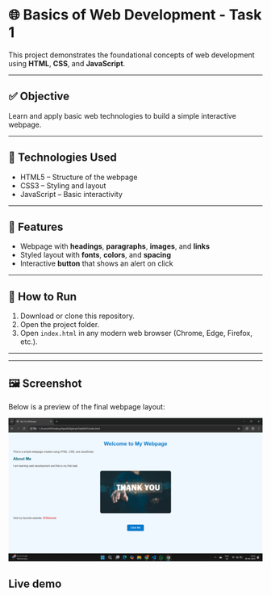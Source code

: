 # 🌐 Basics of Web Development - Task 1

This project demonstrates the foundational concepts of web development using **HTML**, **CSS**, and **JavaScript**.

---

## ✅ Objective

Learn and apply basic web technologies to build a simple interactive webpage.

---

## 🔧 Technologies Used

- HTML5 – Structure of the webpage
- CSS3 – Styling and layout
- JavaScript – Basic interactivity

---

## 📌 Features

- Webpage with **headings**, **paragraphs**, **images**, and **links**
- Styled layout with **fonts**, **colors**, and **spacing**
- Interactive **button** that shows an alert on click

---

## 🚀 How to Run

1. Download or clone this repository.
2. Open the project folder.
3. Open `index.html` in any modern web browser (Chrome, Edge, Firefox, etc.).

---

---

## 🖼 Screenshot

Below is a preview of the final webpage layout:

![Webpage Screenshot](Screenshots/Image1.png)

## Live demo

